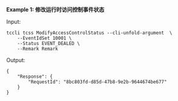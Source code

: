 **Example 1: 修改运行时访问控制事件状态**



Input: 

```
tccli tcss ModifyAccessControlStatus --cli-unfold-argument  \
    --EventIdSet 10001 \
    --Status EVENT_DEALED \
    --Remark Remark
```

Output: 
```
{
    "Response": {
        "RequestId": "8bc803fd-d85d-47b8-9e2b-9644674be677"
    }
}
```

